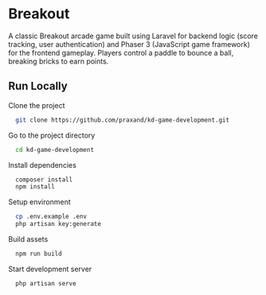 # Breakout

A classic Breakout arcade game built using Laravel for backend logic (score tracking, user authentication) and Phaser 3 (JavaScript game framework) for the frontend gameplay. Players control a paddle to bounce a ball, breaking bricks to earn points.

## Run Locally

Clone the project

```bash
  git clone https://github.com/praxand/kd-game-development.git
```

Go to the project directory

```bash
  cd kd-game-development
```

Install dependencies

```bash
  composer install
  npm install
```

Setup environment

```bash
  cp .env.example .env
  php artisan key:generate
```

Build assets

```bash
  npm run build
```

Start development server

```bash
  php artisan serve
```
